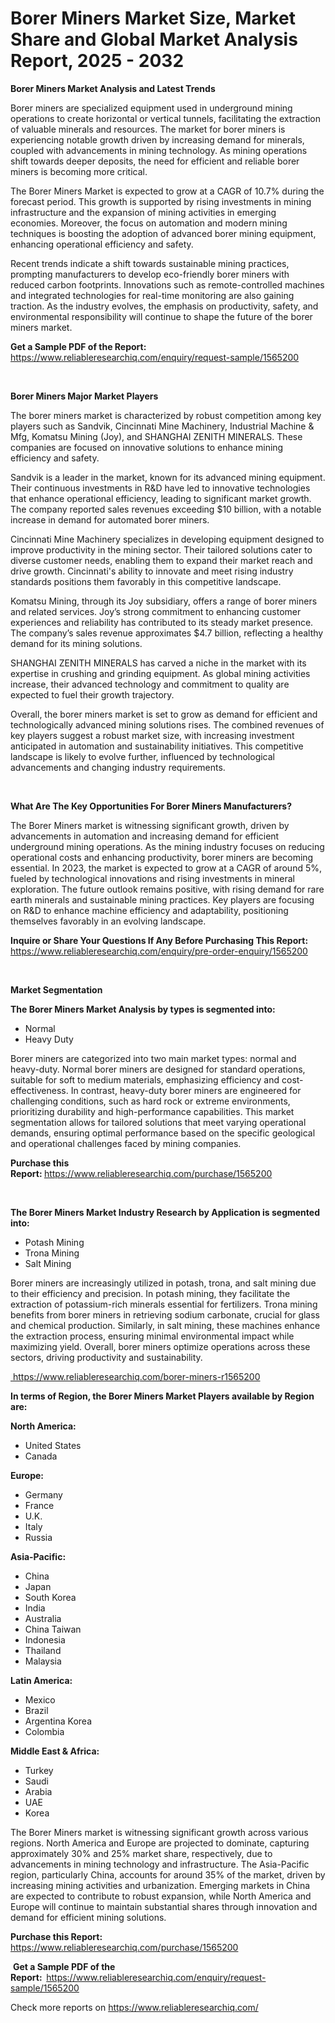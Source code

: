<p><h1>Borer Miners Market Size, Market Share and Global Market Analysis Report, 2025 - 2032</h1></p><p><strong>Borer Miners Market Analysis and Latest Trends</strong></p>
<p><p>Borer miners are specialized equipment used in underground mining operations to create horizontal or vertical tunnels, facilitating the extraction of valuable minerals and resources. The market for borer miners is experiencing notable growth driven by increasing demand for minerals, coupled with advancements in mining technology. As mining operations shift towards deeper deposits, the need for efficient and reliable borer miners is becoming more critical.</p><p>The Borer Miners Market is expected to grow at a CAGR of 10.7% during the forecast period. This growth is supported by rising investments in mining infrastructure and the expansion of mining activities in emerging economies. Moreover, the focus on automation and modern mining techniques is boosting the adoption of advanced borer mining equipment, enhancing operational efficiency and safety. </p><p>Recent trends indicate a shift towards sustainable mining practices, prompting manufacturers to develop eco-friendly borer miners with reduced carbon footprints. Innovations such as remote-controlled machines and integrated technologies for real-time monitoring are also gaining traction. As the industry evolves, the emphasis on productivity, safety, and environmental responsibility will continue to shape the future of the borer miners market.</p></p>
<p><strong>Get a Sample PDF of the Report:&nbsp;</strong> <a href="https://www.reliableresearchiq.com/enquiry/request-sample/1565200?utm_campaign=2224&utm_medium=2&utm_source=Github&utm_content=ia&utm_term=16022025&utm_id=borer-miners">https://www.reliableresearchiq.com/enquiry/request-sample/1565200</a></p>
<p>&nbsp;</p>
<p><strong>Borer Miners Major Market Players</strong></p>
<p><p>The borer miners market is characterized by robust competition among key players such as Sandvik, Cincinnati Mine Machinery, Industrial Machine & Mfg, Komatsu Mining (Joy), and SHANGHAI ZENITH MINERALS. These companies are focused on innovative solutions to enhance mining efficiency and safety.</p><p>Sandvik is a leader in the market, known for its advanced mining equipment. Their continuous investments in R&D have led to innovative technologies that enhance operational efficiency, leading to significant market growth. The company reported sales revenues exceeding $10 billion, with a notable increase in demand for automated borer miners.</p><p>Cincinnati Mine Machinery specializes in developing equipment designed to improve productivity in the mining sector. Their tailored solutions cater to diverse customer needs, enabling them to expand their market reach and drive growth. Cincinnati's ability to innovate and meet rising industry standards positions them favorably in this competitive landscape.</p><p>Komatsu Mining, through its Joy subsidiary, offers a range of borer miners and related services. Joy’s strong commitment to enhancing customer experiences and reliability has contributed to its steady market presence. The company’s sales revenue approximates $4.7 billion, reflecting a healthy demand for its mining solutions.</p><p>SHANGHAI ZENITH MINERALS has carved a niche in the market with its expertise in crushing and grinding equipment. As global mining activities increase, their advanced technology and commitment to quality are expected to fuel their growth trajectory.</p><p>Overall, the borer miners market is set to grow as demand for efficient and technologically advanced mining solutions rises. The combined revenues of key players suggest a robust market size, with increasing investment anticipated in automation and sustainability initiatives. This competitive landscape is likely to evolve further, influenced by technological advancements and changing industry requirements.</p></p>
<p>&nbsp;</p>
<p><strong>What Are The Key Opportunities For Borer Miners Manufacturers?</strong></p>
<p><p>The Borer Miners market is witnessing significant growth, driven by advancements in automation and increasing demand for efficient underground mining operations. As the mining industry focuses on reducing operational costs and enhancing productivity, borer miners are becoming essential. In 2023, the market is expected to grow at a CAGR of around 5%, fueled by technological innovations and rising investments in mineral exploration. The future outlook remains positive, with rising demand for rare earth minerals and sustainable mining practices. Key players are focusing on R&D to enhance machine efficiency and adaptability, positioning themselves favorably in an evolving landscape.</p></p>
<p><strong>Inquire or Share Your Questions If Any Before Purchasing This Report:</strong> <a href="https://www.reliableresearchiq.com/enquiry/pre-order-enquiry/1565200?utm_campaign=2224&utm_medium=2&utm_source=Github&utm_content=ia&utm_term=16022025&utm_id=borer-miners">https://www.reliableresearchiq.com/enquiry/pre-order-enquiry/1565200</a></p>
<p>&nbsp;</p>
<p><strong>Market Segmentation</strong></p>
<p><strong>The Borer Miners Market Analysis by types is segmented into:</strong></p>
<p><ul><li>Normal</li><li>Heavy Duty</li></ul></p>
<p><p>Borer miners are categorized into two main market types: normal and heavy-duty. Normal borer miners are designed for standard operations, suitable for soft to medium materials, emphasizing efficiency and cost-effectiveness. In contrast, heavy-duty borer miners are engineered for challenging conditions, such as hard rock or extreme environments, prioritizing durability and high-performance capabilities. This market segmentation allows for tailored solutions that meet varying operational demands, ensuring optimal performance based on the specific geological and operational challenges faced by mining companies.</p></p>
<p><strong>Purchase this Report:&nbsp;</strong><a href="https://www.reliableresearchiq.com/purchase/1565200?utm_campaign=2224&utm_medium=2&utm_source=Github&utm_content=ia&utm_term=16022025&utm_id=borer-miners">https://www.reliableresearchiq.com/purchase/1565200</a></p>
<p>&nbsp;</p>
<p><strong>The Borer Miners Market Industry Research by Application is segmented into:</strong></p>
<p><ul><li>Potash Mining</li><li>Trona Mining</li><li>Salt Mining</li></ul></p>
<p><p>Borer miners are increasingly utilized in potash, trona, and salt mining due to their efficiency and precision. In potash mining, they facilitate the extraction of potassium-rich minerals essential for fertilizers. Trona mining benefits from borer miners in retrieving sodium carbonate, crucial for glass and chemical production. Similarly, in salt mining, these machines enhance the extraction process, ensuring minimal environmental impact while maximizing yield. Overall, borer miners optimize operations across these sectors, driving productivity and sustainability.</p></p>
<p><a href="https://www.reliableresearchiq.com/borer-miners-r1565200?utm_campaign=2224&utm_medium=2&utm_source=Github&utm_content=ia&utm_term=16022025&utm_id=borer-miners">&nbsp;https://www.reliableresearchiq.com/borer-miners-r1565200</a></p>
<p><strong>In terms of Region, the Borer Miners Market Players available by Region are:</strong></p>
<p>
    <p> <strong> North America: </strong>
        <ul>
            <li>United States</li>
            <li>Canada</li>
        </ul>
        </p> 
    <p> <strong> Europe: </strong>
        <ul>
            <li>Germany</li>
            <li>France</li>
            <li>U.K.</li>
            <li>Italy</li>
            <li>Russia</li>
        </ul>
        </p> 
    <p> <strong> Asia-Pacific: </strong>
        <ul>
            <li>China</li>
            <li>Japan</li>
            <li>South Korea</li>
            <li>India</li>
            <li>Australia</li>
            <li>China Taiwan</li>
            <li>Indonesia</li>
            <li>Thailand</li>
            <li>Malaysia</li>
        </ul>
        </p> 
    <p> <strong> Latin America: </strong>
        <ul>
            <li>Mexico</li>
            <li>Brazil</li>
            <li>Argentina Korea</li>
            <li>Colombia</li>
        </ul>
        </p> 
    <p> <strong> Middle East & Africa: </strong>
        <ul>
            <li>Turkey</li>
            <li>Saudi</li>
            <li>Arabia</li>
            <li>UAE</li>
            <li>Korea</li>
        </ul>
    </p>
    </p>
<p><p>The Borer Miners market is witnessing significant growth across various regions. North America and Europe are projected to dominate, capturing approximately 30% and 25% market share, respectively, due to advancements in mining technology and infrastructure. The Asia-Pacific region, particularly China, accounts for around 35% of the market, driven by increasing mining activities and urbanization. Emerging markets in China are expected to contribute to robust expansion, while North America and Europe will continue to maintain substantial shares through innovation and demand for efficient mining solutions.</p></p>
<p><strong>Purchase this Report: </strong><a href="https://www.reliableresearchiq.com/purchase/1565200?utm_campaign=2224&utm_medium=2&utm_source=Github&utm_content=ia&utm_term=16022025&utm_id=borer-miners">https://www.reliableresearchiq.com/purchase/1565200</a></p>
<p>&nbsp;<strong>Get a Sample PDF of the Report:&nbsp;&nbsp;</strong><a href="https://www.reliableresearchiq.com/enquiry/request-sample/1565200?utm_campaign=2224&utm_medium=2&utm_source=Github&utm_content=ia&utm_term=16022025&utm_id=borer-miners">https://www.reliableresearchiq.com/enquiry/request-sample/1565200</a></p>
<p><strong></strong></p>
<p>Check more reports on <a href="https://www.reliableresearchiq.com/?utm_campaign=2224&utm_medium=2&utm_source=Github&utm_content=ia&utm_term=16022025&utm_id=borer-miners">https://www.reliableresearchiq.com/</a></p>